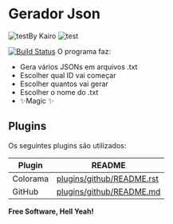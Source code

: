
# Gerador Json 

![test](https://img.icons8.com/ultraviolet/2x/json.png)By Kairo ![test](https://img.icons8.com/ultraviolet/2x/json.png)


[![Build Status](https://travis-ci.org/joemccann/dillinger.svg?branch=master)](https://travis-ci.org/joemccann/dillinger)
O programa faz:
- Gera vários JSONs em arquivos .txt
- Escolher qual ID vai começar
- Escolher quantos vai gerar
- Escolher o nome do .txt
- ✨Magic ✨


## Plugins

Os seguintes plugins são utilizados:

| Plugin | README |
| ------ | ------ |
| Colorama | [plugins/github/README.rst][RDcl] |
| GitHub | [plugins/github/README.md][PlGh] |



**Free Software, Hell Yeah!**

[//]: # (These are reference links used in the body of this note and get stripped out when the markdown processor does its job. There is no need to format nicely because it shouldn't be seen. Thanks SO - http://stackoverflow.com/questions/4823468/store-comments-in-markdown-syntax)

   [PlGh]: <https://github.com/joemccann/dillinger/tree/master/plugins/github/README.md>

 [RDcl]: <https://github.com/tartley/colorama/blob/master/README.rst>